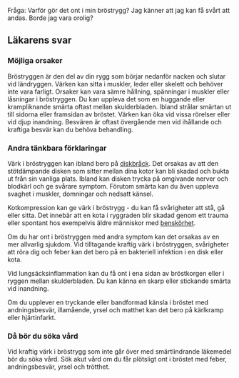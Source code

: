 Fråga: Varför gör det ont i min bröstrygg? Jag känner att jag kan få svårt att andas. Borde jag vara orolig?

Läkarens svar
-------------

### Möjliga orsaker

Bröstryggen är den del av din rygg som börjar nedanför nacken och slutar vid ländryggen. Värken kan sitta i muskler, leder eller skelett och behöver inte vara farligt. Orsaker kan vara sämre hållning, spänningar i muskler eller låsningar i bröstryggen. Du kan uppleva det som en huggande eller krampliknande smärta oftast mellan skulderbladen. Ibland strålar smärtan ut till sidorna eller framsidan av bröstet. Värken kan öka vid vissa rörelser eller vid djup inandning. Besvären är oftast övergående men vid ihållande och kraftiga besvär kan du behöva behandling.

### Andra tänkbara förklaringar

Värk i bröstryggen kan ibland bero på [diskbråck](https://www.kry.se/fakta/diskbrack/ "diskbrack"). Det orsakas av att den stötdämpande disken som sitter mellan dina kotor kan bli skadad och bukta ut från sin vanliga plats. Ibland kan disken trycka på omgivande nerver och blodkärl och ge svårare symptom. Förutom smärta kan du även uppleva svaghet i muskler, domningar och nedsatt känsel.

Kotkompression kan ge värk i bröstrygg - du kan få svårigheter att stå, gå eller sitta. Det innebär att en kota i ryggraden blir skadad genom ett trauma eller spontant hos exempelvis äldre människor med [benskörhet](https://www.kry.se/fakta/osteoporos/ "benskorhet").

Om du har ont i bröstryggen med andra symptom kan det orsakas av en mer allvarlig sjukdom. Vid tilltagande kraftig värk i bröstryggen, svårigheter att röra dig och feber kan det bero på en bakteriell infektion i en disk eller kota.

Vid lungsäcksinflammation kan du få ont i ena sidan av bröstkorgen eller i ryggen mellan skulderbladen. Du kan känna en skarp eller stickande smärta vid inandning.

Om du upplever en tryckande eller bandformad känsla i bröstet med andningsbesvär, illamående, yrsel och matthet kan det bero på kärlkramp eller hjärtinfarkt.

### Då bör du söka vård

Vid kraftig värk i bröstrygg som inte går över med smärtlindrande läkemedel bör du söka vård. Sök akut vård om du får plötsligt ont i bröstet med feber, andningsbesvär, yrsel och trötthet.